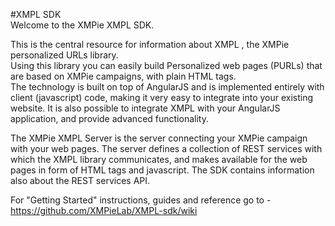 #XMPL SDK    
Welcome to the XMPie XMPL SDK.    

This is the central resource for information about XMPL , the XMPie personalized URLs library.    
Using this library you can easily build Personalized web pages (PURLs) that are based on XMPie campaigns, with plain HTML tags.   
The technology is built on top of AngularJS and is implemented entirely with client (javascript) code, making it very easy to integrate into your existing website. It is also possible to integrate XMPL with your AngularJS application, and provide advanced functionality.

The XMPie XMPL Server is the server connecting your XMPie campaign with your web pages. The server defines a collection of REST services with which the XMPL library communicates, and makes available for the web pages in form of HTML tags and javascript. The SDK contains information also about the REST services API.

For "Getting Started" instructions, guides and reference go to - https://github.com/XMPieLab/XMPL-sdk/wiki
